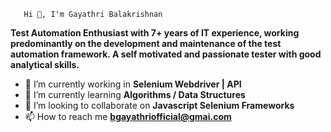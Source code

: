        Hi 👋, I'm Gayathri Balakrishnan
	   
**Test Automation Enthusiast with 7+ years of IT experience, working predominantly on the development and maintenance of the test automation framework. A self motivated and passionate tester with good analytical skills.**

- 👀 I’m currently working in **Selenium Webdriver | API** 
- 🌱 I’m currently learning **Algorithms / Data Structures**
- 💞️ I’m looking to collaborate on **Javascript Selenium Frameworks**
- 📫 How to reach me **bgayathriofficial@gmai.com**

<!---
Gayathri-AutomationQA/Gayathri-AutomationQA is a ✨ special ✨ repository because its `README.md` (this file) appears on your GitHub profile.
You can click the Preview link to take a look at your changes.
--->
